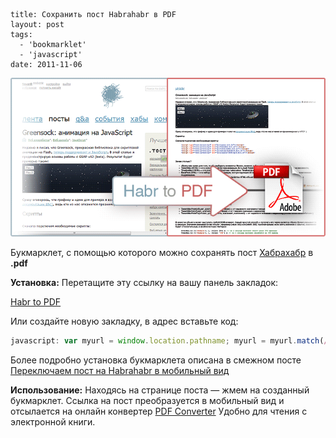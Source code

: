 ```
title: Сохранить пост Habrahabr в PDF
layout: post
tags:
  - 'bookmarklet'
  - 'javascript'
date: 2011-11-06
```

![](/images/habr-to-pdf/habr-to-pdf__preview.png)

Букмарклет, с помощью которого можно сохранять пост [Хабрахабр](http://habrahabr.ru/) в **.pdf**

**Установка:**
Перетащите эту ссылку на вашу панель закладок:

<a class="b-bookmarklet" href="javascript: var myurl = window.location.pathname; myurl = myurl.match(/\/\d{6}\//); location.href = 'http://html-pdf-converter.com/ru/convert?u=' + 'http://habrahabr.ru/mob/post' + escape(myurl[0]); void(0);" title="Habr to PDF">Habr to PDF</a>

Или создайте новую закладку, в адрес вставьте код:

```javascript
javascript: var myurl = window.location.pathname; myurl = myurl.match(/\/\d{6}\//); location.href = 'http://html-pdf-converter.com/ru/convert?u=' + 'http://habrahabr.ru/mob/post' + escape(myurl[0]); void(0);
```

Более подробно установка букмарклета описана в смежном посте [Переключаем пост на Habrahabr в мобильный вид](http://vovanplus.blogspot.com/2011/11/habrahabr.html)

**Использование:**
Находясь на странице поста — жмем на созданный букмарклет. Ссылка на пост преобразуется в мобильный вид и отсылается на онлайн конвертер [PDF Converter](http://html-pdf-converter.com/ru/)
Удобно для чтения с электронной книги.
